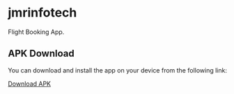 # jmrinfotech

Flight Booking App.

## APK Download

You can download and install the app on your device from the following link:

[Download APK]([https://drive.google.com/file/d/1RtmZXEm7g17iJYUovOUUFbahhzljIiqG/view?usp=sharing](https://drive.google.com/file/d/1BDY8gge_g2W-pUeoX-sVONTxFBFD4Qaw/view?usp=sharing))
